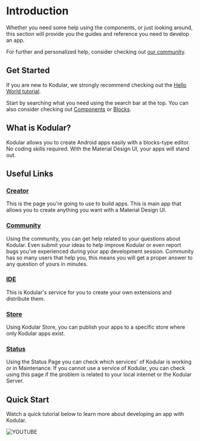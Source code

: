 # Introduction

Whether you need some help using the components, or just looking around, this section will provide you the guides and reference you need to develop an app.

For further and personalized help, consider checking out [our community](https://community.kodular.io).

## Get Started

If you are new to Kodular, we strongly recommend checking out the [Hello World tutorial](/guides/hello-world).

Start by searching what you need using the search bar at the top. You can also consider checking out [Components](/components/) or [Blocks](/blocks/).

## What is Kodular?

Kodular allows you to create Android apps easily with a blocks-type editor. No coding skills required. With the Material Design UI, your apps will stand out.

## Useful Links

### [Creator](http://creator.kodular.io)

This is the page you're going to use to build apps. This is main app that allows you to create anything you want with a Material Design UI.

### [Community](https://community.kodular.io)

Using the community, you can get help related to your questions about Kodular. Even submit your ideas to help improve Kodular or even report bugs you've experienced during your app development session. Community has so many users that help you, this means you will get a proper answer to any question of yours in minutes.

### [IDE](http://ide.kodular.io)

This is Kodular's service for you to create your own extensions and distribute them.

### [Store](http://store.kodular.io)

Using Kodular Store, you can publish your apps to a specific store where only Kodular apps exist.

### [Status](https://status.kodular.io)

Using the Status Page you can check which services' of Kodular is working or in Maintenance. If you cannot use a service of Kodular, you can check using this page if the problem is related to your local internet or the Kodular Server.

## Quick Start
Watch a quick tutorial below to learn more about developing an app with Kodular.

![YOUTUBE](_bZj-LOXdH8)

